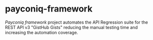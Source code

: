 # payconiq-framework
*Payconiq framework* project automates the API Regression suite for the REST API v3 "GistHub Gists" reducing the manual testing time and increasing the automation coverage.

